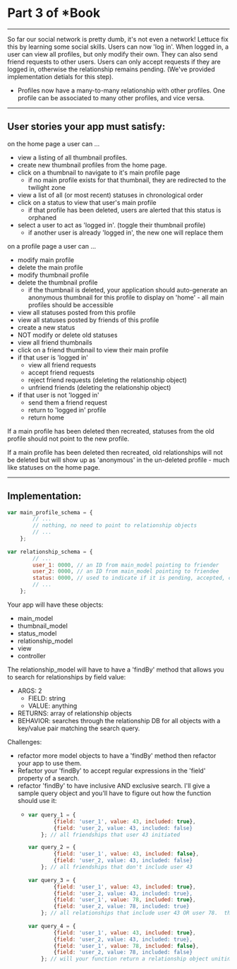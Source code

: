    
# Part 3 of *Book
___
So far our social network is pretty dumb, it's not even a network!  Lettuce fix this by learning some social skills.  Users can now 'log in'.  When logged in, a user can view all profiles, but only modify their own.  They can also send friend requests to other users.  Users can only accept requests if they are logged in, otherwise the relationship remains pending. (We've provided implementation detials for this step).
 * Profiles now have a many-to-many relationship with other profiles.  One profile can be associated to many other profiles, and vice versa. 

___    
## User stories your app must satisfy:
on the home page a user can ...
* view a listing of all thumbnail profiles.
* create new thumbnail profiles from the home page.
* click on a thumbnail to navigate to it's main profile page
    * if no main profile exists for that thumbnail, they are redirected to the twilight zone
* view a list of all (or most recent) statuses in chronological order
* click on a status to view that user's main profile
    * if that profile has been deleted, users are alerted that this status is orphaned   
* select a user to act as 'logged in'. (toggle their thumbnail profile)
    * if another user is already 'logged in', the new one will replace them


on a profile page a user can ...
* modify main profile
* delete the main profile
* modify thumbnail profile
* delete the thumbnail profile
    * if the thumbnail is deleted, your application should auto-generate an anonymous thumbnail for this profile to display on 'home' - all main profiles should be accessible
* view all statuses posted from this profile
* view all statuses posted by friends of this profile
* create a new status 
* NOT modify or delete old statuses
* view all friend thumbnails
* click on a friend thumbnail to view their main profile
* if that user is 'logged in'
    * view all friend requests
    * accept friend requests
    * reject friend requests (deleting the relationship object)
    * unfriend friends (deleting the relationship object)
* if that user is not 'logged in'
    *  send them a friend request
    *  return to 'logged in' profile
    *  return home

If a main profile has been deleted then recreated, statuses from the old profile should not point to the new profile.

If a main profile has been deleted then recreated, old relationships will not be deleted but will show up as 'anonymous' in the un-deleted profile - much like statuses on the home page.
___
## Implementation:

```javascript 
var main_profile_schema = {
        // ...
        // nothing, no need to point to relationship objects
        // ...
    };
    
var relationship_schema = {
        // ...
        user_1: 0000, // an ID from main_model pointing to friender
        user_2: 0000, // an ID from main_model pointing to friendee
        status: 0000, // used to indicate if it is pending, accepted, complicated, ...
        // ...
    };    
```

Your app will have these objects:

* main_model
* thumbnail_model
* status_model
* relationship_model
* view
* controller

The relationship_model will have to have a 'findBy' method that allows you to search for relationships by field value: 
* ARGS: 2
  * FIELD: string
  * VALUE: anything
* RETURNS: array of relationship objects
* BEHAVIOR: searches through the relationship DB for all objects with a key/value pair matching the search query.
 
Challenges:  
* refactor more model objects to have a 'findBy' method then refactor your app to use them.
* Refactor your 'findBy' to accept regular expressions in the 'field' property of a search.
* refactor 'findBy' to have inclusive AND exclusive search. I'll give a sample query object and you'll have to figure out how the function should use it:
  * ```javascript
    var query_1 = { 
            {field: 'user_1', value: 43, included: true},
            {field: 'user_2, value: 43, included: false}
        }; // all friendships that user 43 initiated

    var query_2 = {
            {field: 'user_1', value: 43, included: false},
            {field: 'user_2, value: 43, included: false}
        }; // all friendships that don't include user 43
        
    var query_3 = {
            {field: 'user_1', value: 43, included: true},
            {field: 'user_2, value: 43, included: true},
            {field: 'user_1', value: 78, included: true},
            {field: 'user_2, value: 78, included: true}
        }; // all relationships that include user 43 OR user 78.  this could be the first step in a process to determine all their mutual friends.     
        
    var query_4 = {
            {field: 'user_1', value: 43, included: true},
            {field: 'user_2, value: 43, included: true},
            {field: 'user_1', value: 78, included: false},
            {field: 'user_2, value: 78, included: false}
        }; // will your function return a relationship object uniting users 43 and 78?
     ```

